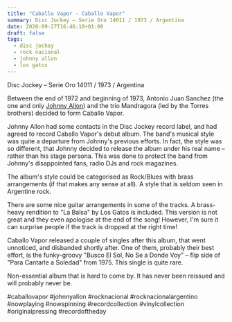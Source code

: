 ```yaml
---
title: "Caballo Vapor - Caballo Vapor"
summary: Disc Jockey – Serie Oro 14011 / 1973 / Argentina
date: 2020-09-27T16:46:18+01:00
draft: false
tags:
  - disc jockey
  - rock nacional
  - johnny allon
  - los gatos
---
```


Disc Jockey – Serie Oro 14011 / 1973 / Argentina

Between the end of 1972 and beginning of 1973, Antonio Juan Sanchez (the one and only [Johnny Allon](https://www.instagram.com/johnnyallonmax)) and the trio Mandragora (led by the Torres brothers) decided to form Caballo Vapor.

Johnny Allon had some contacts in the Disc Jockey record label, and had agreed to record Caballo Vapor's debut album. The band's musical style was quite a departure from Johnny's previous efforts. In fact, the style was so different, that Johnny decided to release the album under his real name – rather than his stage persona. This was done to protect the band from Johnny's disappointed fans, radio DJs and rock magazines.

The album's style could be categorised as Rock/Blues with brass arrangements (if that makes any sense at all). A style that is seldom seen in Argentine rock.

There are some nice guitar arrangements in some of the tracks. A brass-heavy rendition to "La Balsa" by Los Gatos is included. This version is not great and they even apologise at the end of the song! However, I'm sure it can surprise people if the track is dropped at the right time!

Caballo Vapor released a couple of singles after this album, that went unnoticed, and disbanded shortly after. One of them, probably their best effort, is the funky-groovy "Busco El Sol, No Se a Donde Voy" – flip side of "Para Cantarle a Soledad" from 1975. This single is quite rare.

Non-essential album that is hard to come by. It has never been reissued and will probably never be.

#caballovapor #johnnyallon #rocknacional #rocknacionalargentino #nowplaying #nowspinning #recordcollection #vinylcollection #originalpressing #recordoftheday